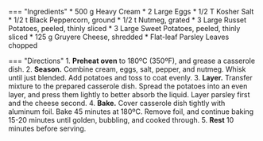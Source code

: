 === "Ingredients"
    * 500 g Heavy Cream
    * 2 Large Eggs
    * 1/2 T Kosher Salt
    * 1/2 t Black Peppercorn, ground
    * 1/2 t Nutmeg, grated
    * 3 Large Russet Potatoes, peeled, thinly sliced
    * 3 Large Sweet Potatoes, peeled, thinly sliced
    * 125 g Gruyere Cheese, shredded
    * Flat-leaf Parsley Leaves chopped

=== "Directions"
    1. **Preheat oven** to 180ºC (350ºF), and grease a casserole dish.
    2. **Season.** Combine cream, eggs, salt, pepper, and nutmeg. Whisk until just blended. Add potatoes and toss to coat evenly.
    3. **Layer.** Transfer mixture to the prepared casserole dish. Spread the potatoes into an even layer, and press them lightly to better absorb the liquid. Layer parsley first and the cheese second.
    4. **Bake.** Cover casserole dish tightly with aluminum foil. Bake 45 minutes at 180ºC. Remove foil, and continue baking 15-20 minutes until golden, bubbling, and cooked through.
    5. **Rest** 10 minutes before serving.

[^ws]:
    ["Potato Gratin."](https://www.williams-sonoma.com/recipe/potato-gratin.html) _Williams-Sonoma._ 10 May 2008.
[^adrienne]:
    Vogt, Adrienne.
